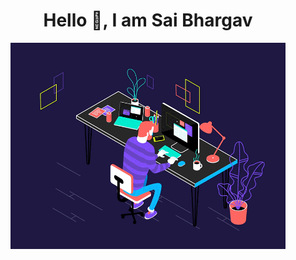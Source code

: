 # <h1 align = "center">Hello 👋, I am Sai Bhargav </h1>

 <p align="center"><img alt="GIF" src="/resource/code.gif" width="auto" height="330" /></p>


<!---
SaiBhargavGriddaluru/SaiBhargavGriddaluru is a ✨ special ✨ repository because its `README.md` (this file) appears on your GitHub profile.
You can click the Preview link to take a look at your changes.
--->
